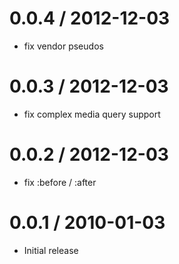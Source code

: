 
0.0.4 / 2012-12-03 
==================

  * fix vendor pseudos

0.0.3 / 2012-12-03 
==================

  * fix complex media query support

0.0.2 / 2012-12-03 
==================

  * fix :before / :after

0.0.1 / 2010-01-03
==================

  * Initial release
